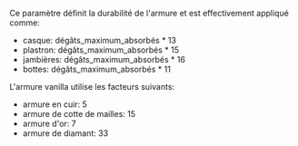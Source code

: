 Ce paramètre définit la durabilité de l'armure et est effectivement appliqué comme:

* casque: dégâts_maximum_absorbés * 13
* plastron: dégâts_maximum_absorbés * 15
* jambières: dégâts_maximum_absorbés * 16
* bottes: dégâts_maximum_absorbés * 11

L'armure vanilla utilise les facteurs suivants:

* armure en cuir: 5
* armure de cotte de mailles: 15
* armure d'or: 7
* armure de diamant: 33
